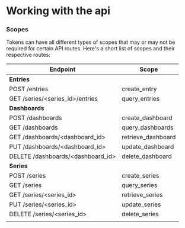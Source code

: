 # Working with the api

### Scopes

Tokens can have all different types of scopes that may or may not be required for certain API routes. Here's a short list of scopes and their respective routes:

| Endpoint                            | Scope               |
| ----------------------------------- | ------------------- |
| **Entries**                         |                     |
| POST /entries                       | create\_entry       |
| GET /series/\<series\_id>/entries   | query\_entries      |
| **Dashboards**                      |                     |
| POST /dashboards                    | create\_dashboard   |
| GET /dashboards                     | query\_dashboards   |
| GET /dashboards/\<dashboard\_id>    | retrieve\_dashboard |
| PUT /dashboards/\<dashboard\_id>    | update\_dashboard   |
| DELETE /dashboards/\<dashboard\_id> | delete\_dashboard   |
| **Series**                          |                     |
| POST /series                        | create\_series      |
| GET /series                         | query\_series       |
| GET /series/\<series\_id>           | retrieve\_series    |
| PUT /series/\<series\_id>           | update\_series      |
| DELETE /series/\<series\_id>        | delete\_series      |
|                                     |                     |

